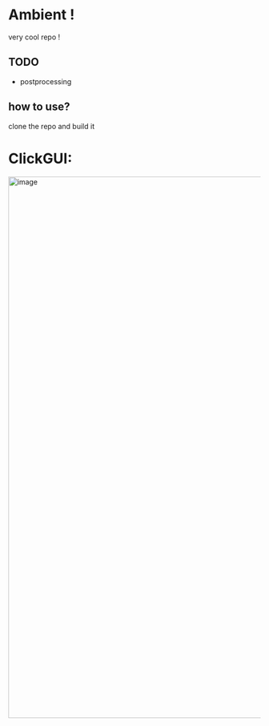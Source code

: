 # Ambient !

very cool repo !

## TODO

- postprocessing

## how to use?

clone the repo and build it

# ClickGUI:

<img width="1920" height="1080" alt="image" src="https://github.com/user-attachments/assets/6f33d60c-0c7a-49d0-86ab-d59c45b3e8de" />
